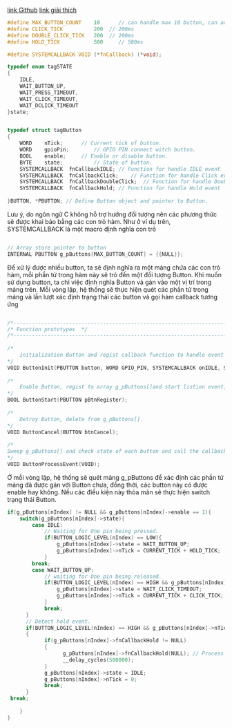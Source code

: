 [link Github](https://gist.github.com/ksvbka/ecbbdab3cd3c4913ac43)
[link giải thích](https://www.codeproject.com/Articles/1087619/State-Machine-Design-in-Cplusplus-2)


```c
#define MAX_BUTTON_COUNT    10      // can handle max 10 button, can adjust to meet requirement
#define CLICK_TICK          200	 // 200ms
#define DOUBLE_CLICK_TICK   200	 // 200ms
#define HOLD_TICK           500     // 500ms

#define SYSTEMCALLBACK VOID (*fnCallback) (*void);

typedef enum tagSTATE
{
    IDLE,
    WAIT_BUTTON_UP,
    WAIT_PRESS_TIMEOUT,
    WAIT_CLICK_TIMEOUT,
    WAIT_DCLICK_TIMEOUT
}state;


typedef struct tagButton
{
    WORD 	nTick;		// Current tick of button.
    WORD 	gpioPin;		// GPIO PIN connect witch button.
    BOOL 	enable;		// Enable or disable button.
    BYTE	state;			// State of button.
    SYSTEMCALLBACK  fnCallbackIDLE;	// Function for handle IDLE event
    SYSTEMCALLBACK  fnCallbackClick;	// Function for handle Click event
    SYSTEMCALLBACK  fnCallbackDoubleClick;	// Function for handle DoubleClick event    
    SYSTEMCALLBACK  fnCallbackHold;	// Function for handle Hold event    
 
}BUTTON, *PBUTTON; // Define Button object and pointer to Button.
```

Lưu ý, do ngôn ngữ C không hỗ trợ hướng đối tượng nên các phương thức sẽ được khai báo bằng các con trỏ hàm. Như ở ví dụ trên, SYSTEMCALLBACK là một macro định nghĩa con trỏ


```c

// Array store pointer to button
INTERNAL PBUTTON g_pButtons[MAX_BUTTON_COUNT] = {{NULL}};

```

Để xử lý được nhiều button, ta sẽ định nghĩa ra một mảng chứa các con trỏ hàm, mỗi phần tử trong hàm này sẽ trỏ đến một đối tượng Button.
Khi muốn sử dụng button, ta chỉ việc định nghĩa Button và gán vào một vị trí trong mảng trên. Mỗi vòng lặp, hệ thống sẽ thực hiện quét các phần tử trong mảng và lần lượt xác định trạng thái các button và gọi hàm callback tương ứng


```c

/*-----------------------------------------------------------------------------*/
/* Function prototypes  */
/*-----------------------------------------------------------------------------*/
 
/*
    initialization Button and regist callback function to handle event
*/
VOID ButtonInit(PBUTTON button, WORD GPIO_PIN, SYSTEMCALLBACK onIDLE, SYSTEMCALLBACK onClick, SYSTEMCALLBACK onDoubleClick, SYSTEMCALLBACK onHold);
 
/*
    Enable Button, regist to array g_pButtons[]and start listion event, recall while button cancel;
*/
BOOL ButtonStart(PBUTTON pBtnRegister);
 
/*
    Detroy Button, delete from g_pButtons[].
*/
VOID ButtonCancel(BUTTON btnCancel);
 
/*
Sweep g_pButtons[] and check state of each button and call the callback function to handle event.
*/
VOID ButtonProcessEvent(VOID);
```


Ở mỗi vòng lặp, hệ thống sẽ quét mảng g_pButtons để xác định các phần tử mảng đã được gán với Button chưa, đồng thời, các button này có được enable hay không. Nếu các điều kiện này thỏa mãn sẽ thực hiện switch trạng thái Button.


```c
if(g_pButtons[nIndex] != NULL && g_pButtons[nIndex]->enable == 1){
    switch(g_pButtons[nIndex]->state){
        case IDLE:
		    // Waiting for One pin being pressed.
			if(BUTTON_LOGIC_LEVEL(nIndex) == LOW){
				g_pButtons[nIndex]->state = WAIT_BUTTON_UP;
				g_pButtons[nIndex]->nTick = CURRENT_TICK + HOLD_TICK;
			}
	    break;
	    case WAIT_BUTTON_UP:
		    // waiting for One pin being released.
		    if(BUTTON_LOGIC_LEVEL(nIndex) == HIGH && g_pButtons[nIndex]->nTick > CURRENT_TICK){
	            g_pButtons[nIndex]->state = WAIT_CLICK_TIMEOUT;
	            g_pButtons[nIndex]->nTick = CURRENT_TICK + CLICK_TICK;
			}	    
            break;
      }
      // Detect hold event.
      if(BUTTON_LOGIC_LEVEL(nIndex) == HIGH && g_pButtons[nIndex]->nTick <= CURRENT_TICK)
      {
            if(g_pButtons[nIndex]->fnCallbackHold != NULL)
            {
                  g_pButtons[nIndex]->fnCallbackHold(NULL); // Process hold event.
                  __delay_cycles(500000);
            }
            g_pButtons[nIndex]->state = IDLE;
            g_pButtons[nIndex]->nTick = 0;
            break;
      }
 break;
	    
	}
}
```


